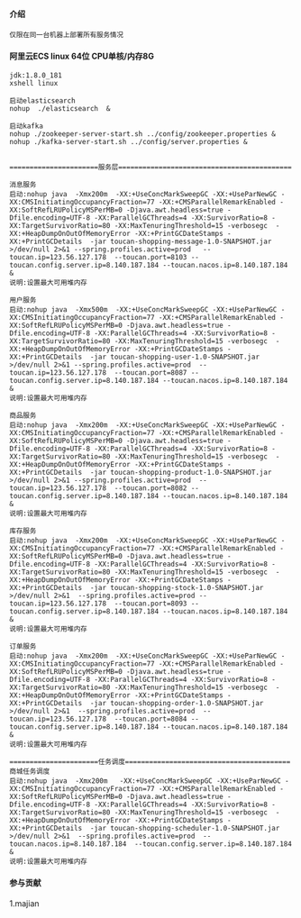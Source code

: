#### 介绍
    仅限在同一台机器上部署所有服务情况

#### 阿里云ECS linux 64位 CPU单核/内存8G

    jdk:1.8.0_181
    xshell linux
    
    启动elasticsearch
    nohup  ./elasticsearch  &
    
    启动kafka
    nohup ./zookeeper-server-start.sh ../config/zookeeper.properties &
    nohup ./kafka-server-start.sh ../config/server.properties &
   
    
    ======================服务层===========================================
    
    消息服务
    启动:nohup java  -Xmx200m  -XX:+UseConcMarkSweepGC -XX:+UseParNewGC -XX:CMSInitiatingOccupancyFraction=77 -XX:+CMSParallelRemarkEnabled -XX:SoftRefLRUPolicyMSPerMB=0 -Djava.awt.headless=true -Dfile.encoding=UTF-8 -XX:ParallelGCThreads=4 -XX:SurvivorRatio=8 -XX:TargetSurvivorRatio=80 -XX:MaxTenuringThreshold=15 -verbosegc  -XX:+HeapDumpOnOutOfMemoryError -XX:+PrintGCDateStamps -XX:+PrintGCDetails  -jar toucan-shopping-message-1.0-SNAPSHOT.jar >/dev/null 2>&1 --spring.profiles.active=prod   --toucan.ip=123.56.127.178  --toucan.port=8103 --toucan.config.server.ip=8.140.187.184 --toucan.nacos.ip=8.140.187.184   &
    说明:设置最大可用堆内存

    用户服务
    启动:nohup java  -Xmx500m  -XX:+UseConcMarkSweepGC -XX:+UseParNewGC -XX:CMSInitiatingOccupancyFraction=77 -XX:+CMSParallelRemarkEnabled -XX:SoftRefLRUPolicyMSPerMB=0 -Djava.awt.headless=true -Dfile.encoding=UTF-8 -XX:ParallelGCThreads=4 -XX:SurvivorRatio=8 -XX:TargetSurvivorRatio=80 -XX:MaxTenuringThreshold=15 -verbosegc  -XX:+HeapDumpOnOutOfMemoryError -XX:+PrintGCDateStamps -XX:+PrintGCDetails  -jar toucan-shopping-user-1.0-SNAPSHOT.jar >/dev/null 2>&1 --spring.profiles.active=prod  --toucan.ip=123.56.127.178  --toucan.port=8087 --toucan.config.server.ip=8.140.187.184 --toucan.nacos.ip=8.140.187.184  &
    说明:设置最大可用堆内存
    
    商品服务
    启动:nohup java  -Xmx200m  -XX:+UseConcMarkSweepGC -XX:+UseParNewGC -XX:CMSInitiatingOccupancyFraction=77 -XX:+CMSParallelRemarkEnabled -XX:SoftRefLRUPolicyMSPerMB=0 -Djava.awt.headless=true -Dfile.encoding=UTF-8 -XX:ParallelGCThreads=4 -XX:SurvivorRatio=8 -XX:TargetSurvivorRatio=80 -XX:MaxTenuringThreshold=15 -verbosegc  -XX:+HeapDumpOnOutOfMemoryError -XX:+PrintGCDateStamps -XX:+PrintGCDetails  -jar toucan-shopping-product-1.0-SNAPSHOT.jar >/dev/null 2>&1 --spring.profiles.active=prod  --toucan.ip=123.56.127.178  --toucan.port=8082 --toucan.config.server.ip=8.140.187.184 --toucan.nacos.ip=8.140.187.184  &
    说明:设置最大可用堆内存
    
    库存服务
    启动:nohup java  -Xmx200m  -XX:+UseConcMarkSweepGC -XX:+UseParNewGC -XX:CMSInitiatingOccupancyFraction=77 -XX:+CMSParallelRemarkEnabled -XX:SoftRefLRUPolicyMSPerMB=0 -Djava.awt.headless=true -Dfile.encoding=UTF-8 -XX:ParallelGCThreads=4 -XX:SurvivorRatio=8 -XX:TargetSurvivorRatio=80 -XX:MaxTenuringThreshold=15 -verbosegc  -XX:+HeapDumpOnOutOfMemoryError -XX:+PrintGCDateStamps -XX:+PrintGCDetails  -jar toucan-shopping-stock-1.0-SNAPSHOT.jar  >/dev/null 2>&1  --spring.profiles.active=prod --toucan.ip=123.56.127.178  --toucan.port=8093 --toucan.config.server.ip=8.140.187.184 --toucan.nacos.ip=8.140.187.184  &
    说明:设置最大可用堆内存
    
    订单服务
    启动:nohup java  -Xmx200m  -XX:+UseConcMarkSweepGC -XX:+UseParNewGC -XX:CMSInitiatingOccupancyFraction=77 -XX:+CMSParallelRemarkEnabled -XX:SoftRefLRUPolicyMSPerMB=0 -Djava.awt.headless=true -Dfile.encoding=UTF-8 -XX:ParallelGCThreads=4 -XX:SurvivorRatio=8 -XX:TargetSurvivorRatio=80 -XX:MaxTenuringThreshold=15 -verbosegc  -XX:+HeapDumpOnOutOfMemoryError -XX:+PrintGCDateStamps -XX:+PrintGCDetails  -jar toucan-shopping-order-1.0-SNAPSHOT.jar >/dev/null 2>&1  --spring.profiles.active=prod  --toucan.ip=123.56.127.178  --toucan.port=8084 --toucan.config.server.ip=8.140.187.184 --toucan.nacos.ip=8.140.187.184  &
    说明:设置最大可用堆内存
    
    ======================任务调度=========================================
    商城任务调度
    启动:nohup java  -Xmx200m   -XX:+UseConcMarkSweepGC -XX:+UseParNewGC -XX:CMSInitiatingOccupancyFraction=77 -XX:+CMSParallelRemarkEnabled -XX:SoftRefLRUPolicyMSPerMB=0 -Djava.awt.headless=true -Dfile.encoding=UTF-8 -XX:ParallelGCThreads=4 -XX:SurvivorRatio=8 -XX:TargetSurvivorRatio=80 -XX:MaxTenuringThreshold=15 -verbosegc  -XX:+HeapDumpOnOutOfMemoryError -XX:+PrintGCDateStamps -XX:+PrintGCDetails  -jar toucan-shopping-scheduler-1.0-SNAPSHOT.jar >/dev/null 2>&1  --spring.profiles.active=prod  --toucan.nacos.ip=8.140.187.184  --toucan.config.server.ip=8.140.187.184  &
    说明:设置最大可用堆内存
    
#### 参与贡献
1.majian
